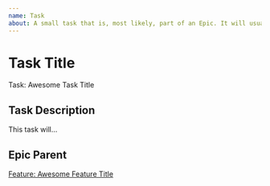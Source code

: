 ```yaml
--- 
name: Task
about: A small task that is, most likely, part of an Epic. It will usually be labelled as `good first issue`.
---
```


<!-- Issue title should mirror the Task Title. -->

# Task Title

Task: Awesome Task Title

## Task Description

This task will...

## Epic Parent

<!-- The link below should link to its Epic Parent. -->

[Feature: Awesome Feature Title](https://github.com/Donny-C-1/shopxpress/issues/1)